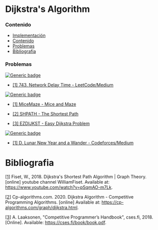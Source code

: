 # Dijkstra's Algorithm

### Contenido

* [Implementación](#)
* [Contenido](#contenido)
* [Problemas](#problemas)
* [Bibliografia](#bibliografia)

### Problemas

[![Generic badge](https://img.shields.io/badge/LeetCode-Medium-yellow.svg)](https://leetcode.com/problemset/algorithms/)

* [[1] 743. Network Delay Time - LeetCode/Medium](https://leetcode.com/problems/network-delay-time/)

[![Generic badge](https://img.shields.io/badge/SphereOnlineJudge-Medium-yellow.svg)](https://www.spoj.com/problems/classical/)

* [[1] MiceMaze - Mice and Maze](https://www.spoj.com/problems/MICEMAZE/)

* [[2] SHPATH - The Shortest Path](https://www.spoj.com/problems/SHPATH/)

* [[3] EZDIJKST - Easy Dijkstra Problem](https://www.spoj.com/problems/EZDIJKST/)

[![Generic badge](https://img.shields.io/badge/Codeforces-Medium-yellow.svg)](https://codeforces.com/problemset)

* [[1] D. Lunar New Year and a Wander - Codeforces/Medium](https://codeforces.com/problemset/problem/1106/D)

# Bibliografia

[[1]](https://www.youtube.com/watch?v=pSqmAO-m7Lk) Fiset, W., 2018. Dijkstra's Shortest Path Algorithm | Graph Theory. [online] youtube channel WilliamFiset. Available at: https://www.youtube.com/watch?v=pSqmAO-m7Lk.

[[2]](https://cp-algorithms.com/graph/dijkstra.html) Cp-algorithms.com. 2020. Dijkstra Algorithm - Competitive Programming Algorithms. [online] Available at: https://cp-algorithms.com/graph/dijkstra.html.

[[3]](https://cses.fi/book/book.pdf) A. Laaksonen, "Competitive Programmer’s Handbook", cses.fi, 2018. [Online]. Available: https://cses.fi/book/book.pdf.

